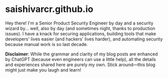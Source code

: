 # saishivarcr.github.io
Hey there! I'm a Senior Product Security Engineer by day and a security wizard by... well, also by day (and sometimes night, thanks to production issues). I have a knack for securing applications, building tools that make developers' lives easier (and hackers' lives harder), and automating security because manual work is so last decade.

**Disclaimer**: While the grammar and clarity of my blog posts are enhanced by ChatGPT (because even engineers can use a little help), all the details and experiences shared here are purely my own. Stick around—this blog might just make you laugh and learn!
